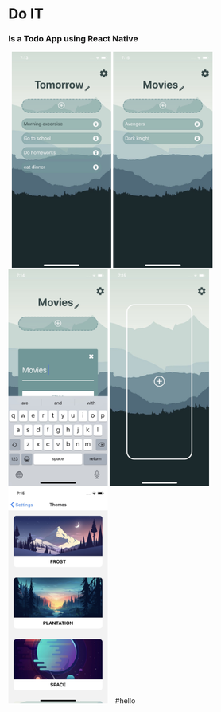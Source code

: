 # Do IT 
### Is a Todo App using React Native 

 ` `<img src="https://github.com/mhnd6/Todo-app/blob/master/screenshots/image0%20(4).png" width="200">
<img src="https://github.com/mhnd6/Todo-app/blob/master/screenshots/image0.png" width="200">
<img src="https://github.com/mhnd6/Todo-app/blob/master/screenshots/image0%20(2).png"  width="200">
<img src="https://github.com/mhnd6/Todo-app/blob/master/screenshots/image0%20(1).png" width="200">
<img src="https://github.com/mhnd6/Todo-app/blob/master/screenshots/image0%20(3).png" width="200"> ` ` #hello
